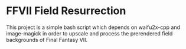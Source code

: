 # FFVII Field Resurrection

This project is a simple bash script which depends on waifu2x-cpp and image-magick in order to upscale and process the prerendered field backgrounds of Final Fantasy VII.
